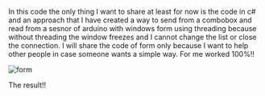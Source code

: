 
In this code the only thing I want to share at least for now is the code in c# and an approach that I have created a way to send from a combobox and read from a sesnor of arduino with windows form using threading because without threading the window freezes and I cannot change the list or close the connection. I will share the code of form only because I want to help other people in case someone wants a simple way. For me worked 100%!!

![form](https://user-images.githubusercontent.com/9035132/149826051-ea762ba2-77e9-4b53-963e-c38355897db9.PNG)

The result!! 
